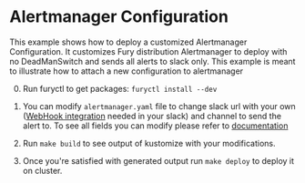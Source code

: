 # Alertmanager Configuration

This example shows how to deploy a customized Alertmanager Configuration. It customizes Fury distribution Alertmanager to deploy with no DeadManSwitch and sends all alerts to slack only. This example is meant to illustrate how to attach a new configuration to alertmanager

0. Run furyctl to get packages: `furyctl install --dev`

1. You can modify `alertmanager.yaml` file to change slack url with your own ([WebHook integration](https://api.slack.com/incoming-webhooks) needed in your slack) and channel to send the alert to. To see all fields you can modify please refer to [documentation](https://prometheus.io/docs/alerting/configuration/)

2. Run `make build` to see output of kustomize with your modifications.

3. Once you're satisfied with generated output run `make deploy` to deploy it on cluster.
